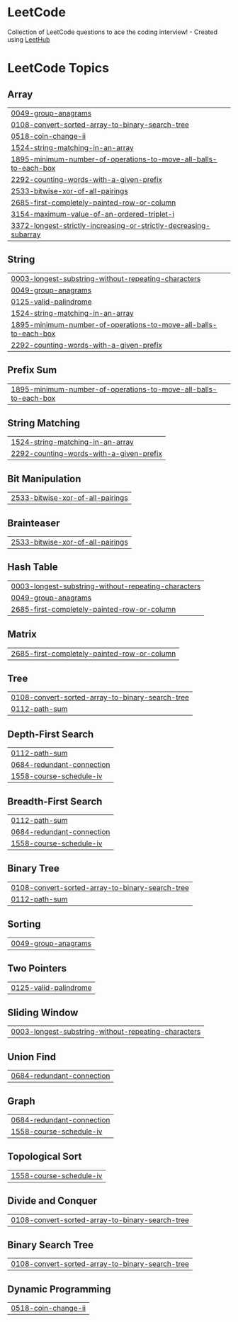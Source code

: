 # LeetCode
Collection of LeetCode questions to ace the coding interview! - Created using [LeetHub](https://github.com/QasimWani/LeetHub)

<!---LeetCode Topics Start-->
# LeetCode Topics
## Array
|  |
| ------- |
| [0049-group-anagrams](https://github.com/harivamsi9/LeetCode/tree/master/0049-group-anagrams) |
| [0108-convert-sorted-array-to-binary-search-tree](https://github.com/harivamsi9/LeetCode/tree/master/0108-convert-sorted-array-to-binary-search-tree) |
| [0518-coin-change-ii](https://github.com/harivamsi9/LeetCode/tree/master/0518-coin-change-ii) |
| [1524-string-matching-in-an-array](https://github.com/harivamsi9/LeetCode/tree/master/1524-string-matching-in-an-array) |
| [1895-minimum-number-of-operations-to-move-all-balls-to-each-box](https://github.com/harivamsi9/LeetCode/tree/master/1895-minimum-number-of-operations-to-move-all-balls-to-each-box) |
| [2292-counting-words-with-a-given-prefix](https://github.com/harivamsi9/LeetCode/tree/master/2292-counting-words-with-a-given-prefix) |
| [2533-bitwise-xor-of-all-pairings](https://github.com/harivamsi9/LeetCode/tree/master/2533-bitwise-xor-of-all-pairings) |
| [2685-first-completely-painted-row-or-column](https://github.com/harivamsi9/LeetCode/tree/master/2685-first-completely-painted-row-or-column) |
| [3154-maximum-value-of-an-ordered-triplet-i](https://github.com/harivamsi9/LeetCode/tree/master/3154-maximum-value-of-an-ordered-triplet-i) |
| [3372-longest-strictly-increasing-or-strictly-decreasing-subarray](https://github.com/harivamsi9/LeetCode/tree/master/3372-longest-strictly-increasing-or-strictly-decreasing-subarray) |
## String
|  |
| ------- |
| [0003-longest-substring-without-repeating-characters](https://github.com/harivamsi9/LeetCode/tree/master/0003-longest-substring-without-repeating-characters) |
| [0049-group-anagrams](https://github.com/harivamsi9/LeetCode/tree/master/0049-group-anagrams) |
| [0125-valid-palindrome](https://github.com/harivamsi9/LeetCode/tree/master/0125-valid-palindrome) |
| [1524-string-matching-in-an-array](https://github.com/harivamsi9/LeetCode/tree/master/1524-string-matching-in-an-array) |
| [1895-minimum-number-of-operations-to-move-all-balls-to-each-box](https://github.com/harivamsi9/LeetCode/tree/master/1895-minimum-number-of-operations-to-move-all-balls-to-each-box) |
| [2292-counting-words-with-a-given-prefix](https://github.com/harivamsi9/LeetCode/tree/master/2292-counting-words-with-a-given-prefix) |
## Prefix Sum
|  |
| ------- |
| [1895-minimum-number-of-operations-to-move-all-balls-to-each-box](https://github.com/harivamsi9/LeetCode/tree/master/1895-minimum-number-of-operations-to-move-all-balls-to-each-box) |
## String Matching
|  |
| ------- |
| [1524-string-matching-in-an-array](https://github.com/harivamsi9/LeetCode/tree/master/1524-string-matching-in-an-array) |
| [2292-counting-words-with-a-given-prefix](https://github.com/harivamsi9/LeetCode/tree/master/2292-counting-words-with-a-given-prefix) |
## Bit Manipulation
|  |
| ------- |
| [2533-bitwise-xor-of-all-pairings](https://github.com/harivamsi9/LeetCode/tree/master/2533-bitwise-xor-of-all-pairings) |
## Brainteaser
|  |
| ------- |
| [2533-bitwise-xor-of-all-pairings](https://github.com/harivamsi9/LeetCode/tree/master/2533-bitwise-xor-of-all-pairings) |
## Hash Table
|  |
| ------- |
| [0003-longest-substring-without-repeating-characters](https://github.com/harivamsi9/LeetCode/tree/master/0003-longest-substring-without-repeating-characters) |
| [0049-group-anagrams](https://github.com/harivamsi9/LeetCode/tree/master/0049-group-anagrams) |
| [2685-first-completely-painted-row-or-column](https://github.com/harivamsi9/LeetCode/tree/master/2685-first-completely-painted-row-or-column) |
## Matrix
|  |
| ------- |
| [2685-first-completely-painted-row-or-column](https://github.com/harivamsi9/LeetCode/tree/master/2685-first-completely-painted-row-or-column) |
## Tree
|  |
| ------- |
| [0108-convert-sorted-array-to-binary-search-tree](https://github.com/harivamsi9/LeetCode/tree/master/0108-convert-sorted-array-to-binary-search-tree) |
| [0112-path-sum](https://github.com/harivamsi9/LeetCode/tree/master/0112-path-sum) |
## Depth-First Search
|  |
| ------- |
| [0112-path-sum](https://github.com/harivamsi9/LeetCode/tree/master/0112-path-sum) |
| [0684-redundant-connection](https://github.com/harivamsi9/LeetCode/tree/master/0684-redundant-connection) |
| [1558-course-schedule-iv](https://github.com/harivamsi9/LeetCode/tree/master/1558-course-schedule-iv) |
## Breadth-First Search
|  |
| ------- |
| [0112-path-sum](https://github.com/harivamsi9/LeetCode/tree/master/0112-path-sum) |
| [0684-redundant-connection](https://github.com/harivamsi9/LeetCode/tree/master/0684-redundant-connection) |
| [1558-course-schedule-iv](https://github.com/harivamsi9/LeetCode/tree/master/1558-course-schedule-iv) |
## Binary Tree
|  |
| ------- |
| [0108-convert-sorted-array-to-binary-search-tree](https://github.com/harivamsi9/LeetCode/tree/master/0108-convert-sorted-array-to-binary-search-tree) |
| [0112-path-sum](https://github.com/harivamsi9/LeetCode/tree/master/0112-path-sum) |
## Sorting
|  |
| ------- |
| [0049-group-anagrams](https://github.com/harivamsi9/LeetCode/tree/master/0049-group-anagrams) |
## Two Pointers
|  |
| ------- |
| [0125-valid-palindrome](https://github.com/harivamsi9/LeetCode/tree/master/0125-valid-palindrome) |
## Sliding Window
|  |
| ------- |
| [0003-longest-substring-without-repeating-characters](https://github.com/harivamsi9/LeetCode/tree/master/0003-longest-substring-without-repeating-characters) |
## Union Find
|  |
| ------- |
| [0684-redundant-connection](https://github.com/harivamsi9/LeetCode/tree/master/0684-redundant-connection) |
## Graph
|  |
| ------- |
| [0684-redundant-connection](https://github.com/harivamsi9/LeetCode/tree/master/0684-redundant-connection) |
| [1558-course-schedule-iv](https://github.com/harivamsi9/LeetCode/tree/master/1558-course-schedule-iv) |
## Topological Sort
|  |
| ------- |
| [1558-course-schedule-iv](https://github.com/harivamsi9/LeetCode/tree/master/1558-course-schedule-iv) |
## Divide and Conquer
|  |
| ------- |
| [0108-convert-sorted-array-to-binary-search-tree](https://github.com/harivamsi9/LeetCode/tree/master/0108-convert-sorted-array-to-binary-search-tree) |
## Binary Search Tree
|  |
| ------- |
| [0108-convert-sorted-array-to-binary-search-tree](https://github.com/harivamsi9/LeetCode/tree/master/0108-convert-sorted-array-to-binary-search-tree) |
## Dynamic Programming
|  |
| ------- |
| [0518-coin-change-ii](https://github.com/harivamsi9/LeetCode/tree/master/0518-coin-change-ii) |
<!---LeetCode Topics End-->